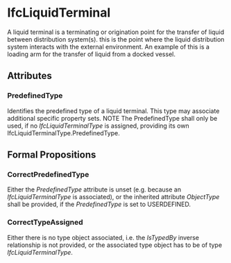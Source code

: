 # IfcLiquidTerminal

A liquid terminal is a terminating or origination point for the transfer of liquid between distribution system(s). this is the point where the liquid distribution system interacts with the external environment. An example of this is a loading arm for the transfer of liquid from a docked vessel.
<!-- end of short definition -->

## Attributes

### PredefinedType
Identifies the predefined type of a liquid terminal. This type may associate additional specific property sets.
NOTE The PredefinedType shall only be used, if no _IfcLiquidTerminalType_ is assigned, providing its own IfcLiquidTerminalType.PredefinedType.

## Formal Propositions

### CorrectPredefinedType
Either the _PredefinedType_ attribute is unset (e.g. because an _IfcLiquidTerminalType_ is associated), or the inherited attribute _ObjectType_ shall be provided, if the _PredefinedType_ is set to USERDEFINED.

### CorrectTypeAssigned
Either there is no type object associated, i.e. the _IsTypedBy_ inverse relationship is not provided, or the associated type object has to be of type _IfcLiquidTerminalType_.
